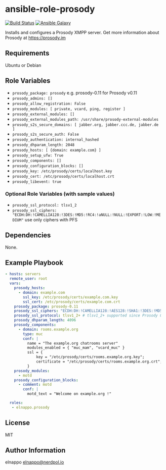 # ansible-role-prosody
[![Build Status](https://travis-ci.org/elnappo/ansible-role-prosody.svg?branch=master)](https://travis-ci.org/elnappo/ansible-role-prosody) [![Ansible Galaxy](https://img.shields.io/badge/galaxy-elnappo.prosody-blue.svg?style=flat)](https://galaxy.ansible.com/elnappo/prosody/)

Installs and configures a Prosody XMPP server. Get more information about Prosody at https://prosody.im

## Requirements

Ubuntu or Debian

## Role Variables

* `prosody_package: prosody` e.g. prosody-0.11 for Prosody v0.11
* `prosody_admins: []`
* `prosody_allow_registration: False`
* `prosody_modules: [ private, vcard, ping, register ]`
* `prosody_external_modules: []`
* `prosody_external_modules_path: /usr/share/prosody-external-modules`
* `prosody_s2s_secure_domains: [ jabber.org, jabber.ccc.de, jabber.de ]`
* `prosody_s2s_secure_auth: False`
* `prosody_authentication: internal_hashed`
* `prosody_dhparam_length: 2048`
* `prosody_hosts: [ {domain: example.com} ]`
* `prosody_setup_ufw: True`
* `prosody_components: []`
* `prosody_configuration_blocks: []`
* `prosody_key: /etc/prosody/certs/localhost.key`
* `prosody_cert: /etc/prosody/certs/localhost.crt`
* `prosody_libevent: true`

### Optional Role Variables (with sample values)

* `prosody_ssl_protocol: tlsv1_2`
* `prosody_ssl_ciphers: "ECDH:DH:!CAMELLIA128:!3DES:!MD5:!RC4:!aNULL:!NULL:!EXPORT:!LOW:!MEDIUM"` use only ciphers with PFS

## Dependencies

None.

## Example Playbook

```yaml
- hosts: servers
  remote_user: root
  vars:
    prosody_hosts:
      - domain: example.com
        ssl_key: /etc/prosody/certs/example.com.key
        ssl_cert: /etc/prosody/certs/example.com.crt
    prosody_package: prosody-0.11
    prosody_ssl_ciphers: "ECDH:DH:!CAMELLIA128:!AES128:!SHA1:!3DES:!MD5:!RC4:!aNULL:!NULL:!EXPORT:!LOW:!MEDIUM"
    prosody_ssl_protocol: tlsv1_2+ # tlsv1_2+ supported since Prosody 0.10
    prosody_dhparam_length: 4096
    prosody_components:
      - domain: rooms.example.org
        type: muc
        conf: |
          name = "The example.org chatrooms server"
          modules_enabled = { "muc_mam", "vcard_muc" }
          ssl = {
              key = "/etc/prosody/certs/rooms.example.org.key";
              certificate = "/etc/prosody/certs/rooms.example.org.crt";
          }
    prosody_modules:
      - motd
    prosody_configuration_blocks:
      - comment: motd
        conf: |
          motd_text = "Welcome on example.org !"

  roles:
   - elnappo.prosody
```

## License

MIT

## Author Information

elnappo <elnappo@nerdpol.io>
